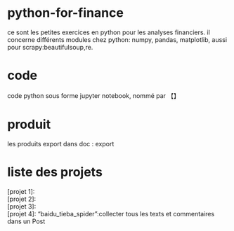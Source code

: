 # python-for-finance
ce sont les petites exercices en python pour les analyses financiers.
il concerne différents modules chez python: 
numpy, pandas, matplotlib, aussi pour scrapy:beautifulsoup,re. 

# code
code python sous forme jupyter notebook, nommé par 【】
# produit
les produits export dans doc : export

# liste des projets 
[projet 1]:   
[projet 2]:   
[projet 3]:   
[projet 4]: “baidu_tieba_spider”:collecter tous les texts et commentaires dans un Post  
